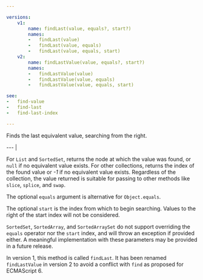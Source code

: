 ```yaml
---

versions:
    v1:
        name: findLast(value, equals?, start?)
        names:
        -   findLast(value)
        -   findLast(value, equals)
        -   findLast(value, equals, start)
    v2:
        name: findLastValue(value, equals?, start?)
        names:
        -   findLastValue(value)
        -   findLastValue(value, equals)
        -   findLastValue(value, equals, start)

see:
-   find-value
-   find-last
-   find-last-index

---
```


Finds the last equivalent value, searching from the right.

--- |

For `List` and `SortedSet`, returns the node at which the value was found, or
`null` if no equivalent value exists.
For other collections, returns the index of the found value or *-1* if no
equivalent value exists.
Regardless of the collection, the value returned is suitable for passing to
other methods like `slice`, `splice`, and `swap`.

The optional `equals` argument is alternative for `Object.equals`.

The optional `start` is the index from which to begin searching.
Values to the right of the start index will not be considered.

`SortedSet`, `SortedArray`, and `SortedArraySet` do not support overriding the
`equals` operator nor the `start` index, and will throw an exception if provided
either.
A meaningful implementation with these parameters may be provided in a future
release.

In version 1, this method is called `findLast`.
It has been renamed `findLastValue` in version 2 to avoid a conflict with
`find` as proposed for ECMAScript 6.

